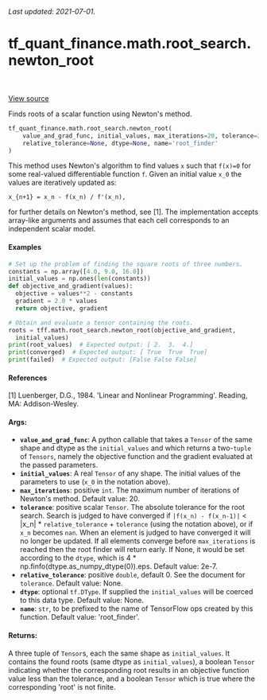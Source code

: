 <!--
This file is generated by a tool. Do not edit directly.
For open-source contributions the docs will be updated automatically.
-->

*Last updated: 2021-07-01.*

<div itemscope itemtype="http://developers.google.com/ReferenceObject">
<meta itemprop="name" content="tf_quant_finance.math.root_search.newton_root" />
<meta itemprop="path" content="Stable" />
</div>

# tf_quant_finance.math.root_search.newton_root

<!-- Insert buttons and diff -->

<table class="tfo-notebook-buttons tfo-api" align="left">
</table>

<a target="_blank" href="https://github.com/google/tf-quant-finance/blob/master/tf_quant_finance/math/root_search/newton.py">View source</a>



Finds roots of a scalar function using Newton's method.

```python
tf_quant_finance.math.root_search.newton_root(
    value_and_grad_func, initial_values, max_iterations=20, tolerance=2e-07,
    relative_tolerance=None, dtype=None, name='root_finder'
)
```



<!-- Placeholder for "Used in" -->

This method uses Newton's algorithm to find values `x` such that `f(x)=0` for
some real-valued differentiable function `f`. Given an initial value `x_0` the
values are iteratively updated as:

  `x_{n+1} = x_n - f(x_n) / f'(x_n),`

for further details on Newton's method, see [1]. The implementation accepts
array-like arguments and assumes that each cell corresponds to an independent
scalar model.

#### Examples
```python
# Set up the problem of finding the square roots of three numbers.
constants = np.array([4.0, 9.0, 16.0])
initial_values = np.ones(len(constants))
def objective_and_gradient(values):
  objective = values**2 - constants
  gradient = 2.0 * values
  return objective, gradient

# Obtain and evaluate a tensor containing the roots.
roots = tff.math.root_search.newton_root(objective_and_gradient,
  initial_values)
print(root_values)  # Expected output: [ 2.  3.  4.]
print(converged)  # Expected output: [ True  True  True]
print(failed)  # Expected output: [False False False]
```

#### References
[1] Luenberger, D.G., 1984. 'Linear and Nonlinear Programming'. Reading, MA:
Addison-Wesley.

#### Args:


* <b>`value_and_grad_func`</b>: A python callable that takes a `Tensor` of the same
  shape and dtype as the `initial_values` and which returns a two-`tuple` of
  `Tensors`, namely the objective function and the gradient evaluated at the
  passed parameters.
* <b>`initial_values`</b>: A real `Tensor` of any shape. The initial values of the
  parameters to use (`x_0` in the notation above).
* <b>`max_iterations`</b>: positive `int`. The maximum number of
  iterations of Newton's method.
  Default value: 20.
* <b>`tolerance`</b>: positive scalar `Tensor`. The absolute tolerance for the root
  search. Search is judged to have converged  if
  `|f(x_n) - f(x_n-1)|` < |x_n| * `relative_tolerance` + `tolerance`
  (using the notation above), or if `x_n` becomes `nan`. When an element is
  judged to have converged it will no longer be updated. If all elements
  converge before `max_iterations` is reached then the root finder will
  return early. If None, it would be set according to the `dtype`,
  which is 4 * np.finfo(dtype.as_numpy_dtype(0)).eps.
  Default value: 2e-7.
* <b>`relative_tolerance`</b>: positive `double`, default 0. See the document for
  `tolerance`.
  Default value: None.
* <b>`dtype`</b>: optional `tf.DType`. If supplied the `initial_values` will be coerced
  to this data type.
  Default value: None.
* <b>`name`</b>: `str`, to be prefixed to the name of
  TensorFlow ops created by this function.
  Default value: 'root_finder'.


#### Returns:

A three tuple of `Tensor`s, each the same shape as `initial_values`. It
contains the found roots (same dtype as `initial_values`), a boolean
`Tensor` indicating whether the corresponding root results in an objective
function value less than the tolerance, and a boolean `Tensor` which is true
where the corresponding 'root' is not finite.
